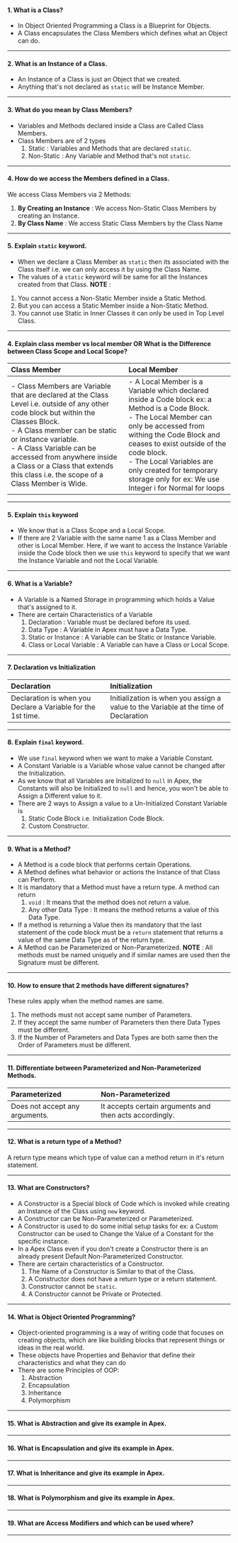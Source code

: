 #### 1. What is a Class?
- In Object Oriented Programming a Class is a Blueprint for Objects.
- A Class encapsulates the Class Members which defines what an Object can do.
___
#### 2. What is an Instance of a Class.
- An Instance of a Class is just an Object that we created.
- Anything that's not declared as `static` will be Instance Member.
___
#### 3. What do you mean by Class Members?
- Variables and Methods declared inside a Class are Called Class Members.
- Class Members are of 2 types
	1. Static : Variables and Methods that are declared `static`.
	2. Non-Static : Any Variable and Method that's not `static`.
___ 
#### 4. How do we access the Members defined in a Class.
We access Class Members via 2 Methods:
1. **By Creating an Instance** : We access Non-Static Class Members by creating an Instance.
2. **By Class Name** :  We access Static Class Members by the Class Name
___
#### 5. Explain `static` keyword.
- When we declare a Class Member as `static` then its associated with the Class itself i.e. we can only access it by using the Class Name.
- The values of a `static` keyword will be same for all the Instances created from that Class.
**NOTE** : 
1. You cannot access a Non-Static Member inside a Static Method.
2. But you can access a Static Member inside a Non-Static Method.
3. You cannot use Static in Inner Classes it can only be used in Top Level Class.
___
#### 4. Explain class member vs local member OR What is the Difference between Class Scope and Local Scope?

| Class Member     | Local Member     |
|:-----|:-----|
| - Class Members are Variable that are declared at the Class Level i.e. outside of any other code block but within the Classes Block. <br/> - A Class member can be static or instance variable. <br/> - A Class Variable can be accessed from anywhere inside a Class or a Class that extends this class i.e. the scope of a Class Member is Wide.| - A Local Member is a Variable which declared inside a Code block ex: a Method is a Code Block. <br/> - The Local Member can only be accessed from withing the Code Block and ceases to exist outside of the code block. <br/> - The Local Variables are only created for temporary storage only for ex: We use Integer i for Normal for loops      |


___
#### 5. Explain `this` keyword
- We know that is a Class Scope and a Local Scope.
- If there are 2 Variable with the same name 1 as a Class Member and other is Local Member. Here, if we want to access the Instance Variable inside the Code block then we use `this` keyword to specify that we want the Instance Variable and not the Local Variable.
___
####  6. What is a Variable?
- A Variable is a Named Storage in programming which holds a Value that's assigned to it.
- There are certain Characteristics of a Variable
	1. Declaration : Variable must be declared before its used.
	2. Data Type  : A Variable in Apex must have a Data Type.
	2. Static or Instance : A Variable can be Static or Instance Variable.
	4. Class or Local Variable : A Variable can have a Class or Local Scope.
___
#### 7. Declaration vs Initialization

|  Declaration    |   Initialization   |
|:-----|:-----|
| Declaration is when you Declare a Variable for the 1st time.      |  Initialization is when you assign a value to the Variable at the time of Declaration    |
___
#### 8. Explain `final` keyword.
- We use `final` keyword when we want to make a Variable Constant.
- A Constant Variable is a Variable whose value cannot be changed after the Initialization.
- As we know that all Variables are Initialized to `null` in Apex, the Constants will also be Initialized to `null` and hence, you won't be able to Assign a Different value to it.
- There are 2 ways to Assign a value to a Un-Initialized Constant Variable is
	1. Static Code Block i.e. Initialization Code Block.
	2. Custom Constructor.
___
#### 9. What is a Method?
- A Method is a code block that performs certain Operations.
- A Method defines what behavior or actions the Instance of that Class can Perform.
- It is mandatory that a Method must have a return type. A method can return
	1. `void` : It means that the method does not return a value.
	2. Any other Data Type : It means the method returns a value of this Data Type.
- If a method is returning a Value then its mandatory that the last statement of the code block must be a `return` statement that returns a value of the same Data Type as of the return type.
- A Method can be Parameterized or Non-Parameterized.
**NOTE** : All methods must be named uniquely and if similar names are used then the Signature must be different.
___
#### 10. How to ensure that 2 methods have different signatures?
These rules apply when the method names are same.
1. The methods must not accept same number of Parameters.
2. If they accept the same number of Parameters then there Data Types must be different.
3. If the Number of Parameters and Data Types are both same then the Order of Parameters must be different.
----
#### 11. Differentiate between Parameterized and Non-Parameterized Methods.

|  Parameterized    |   Non-Parameterized   |
|:-----|:-----|
| Does not accept any arguments.| It accepts certain arguments and then acts accordingly.|
____

#### 12. What is a return type of a Method?
A return type means which type of value can a method return in it's return statement.
____
#### 13. What are Constructors?
- A Constructor is a Special block of Code which is invoked while creating an Instance of the Class using `new` keyword.
- A Constructor can be Non-Parameterized or Parameterized.
- A Constructor is used to do some initial setup tasks for ex: a Custom Constructor can be used to Change the Value of a Constant for the specific instance.
- In a Apex Class even if you don't create a Constructor there is an already present Default Non-Parameterized Constructor.
- There are certain characteristics of a Constructor.
	1. The Name of a Constructor is Similar to that of the Class.
	2. A Constructor does not have a return type or a return statement.
	3. Constructor cannot be `static`.
	4. A Constructor cannot be Private or Protected.
____
#### 14. What is Object Oriented Programming?
- Object-oriented programming is a way of writing code that focuses on creating objects, which are like building blocks that represent things or ideas in the real world.
- These objects have Properties and Behavior that define their characteristics and what they can do
- There are some Principles of OOP:
	1. Abstraction
	2. Encapsulation
	3. Inheritance
	4. Polymorphism
___
#### 15. What is Abstraction and give its example in Apex.
___
#### 16. What is Encapsulation and give its example in Apex.
____
#### 17. What is Inheritance and give its example in Apex.
____
#### 18. What is Polymorphism and give its example in Apex.
____
#### 19. What are Access Modifiers and which can be used where?
____
